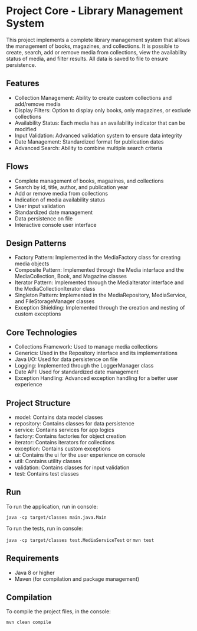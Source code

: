 # Project Core - Library Management System

This project implements a complete library management system that allows the management of books, magazines, and collections. It is possible to create, search, add or remove media from collections, view the availability status of media, and filter results. All data is saved to file to ensure persistence.

## Features

- Collection Management: Ability to create custom collections and add/remove media
- Display Filters: Option to display only books, only magazines, or exclude collections
- Availability Status: Each media has an availability indicator that can be modified
- Input Validation: Advanced validation system to ensure data integrity
- Date Management: Standardized format for publication dates
- Advanced Search: Ability to combine multiple search criteria

## Flows

- Complete management of books, magazines, and collections
- Search by id, title, author, and publication year
- Add or remove media from collections
- Indication of media availability status
- User input validation
- Standardized date management
- Data persistence on file
- Interactive console user interface

## Design Patterns

- Factory Pattern: Implemented in the MediaFactory class for creating media objects
- Composite Pattern: Implemented through the Media interface and the MediaCollection, Book, and Magazine classes
- Iterator Pattern: Implemented through the MediaIterator interface and the MediaCollectionIterator class
- Singleton Pattern: Implemented in the MediaRepository, MediaService, and FileStorageManager classes
- Exception Shielding: Implemented through the creation and nesting of custom exceptions

## Core Technologies

- Collections Framework: Used to manage media collections
- Generics: Used in the Repository interface and its implementations
- Java I/O: Used for data persistence on file
- Logging: Implemented through the LoggerManager class
- Date API: Used for standardized date management
- Exception Handling: Advanced exception handling for a better user experience

## Project Structure

- model: Contains data model classes
- repository: Contains classes for data persistence
- service: Contains services for app logics
- factory: Contains factories for object creation
- iterator: Contains iterators for collections
- exception: Contains custom exceptions
- ui: Contains the ui for the user experience on console
- util: Contains utility classes
- validation: Contains classes for input validation
- test: Contains test classes

## Run

To run the application, run in console:

`java -cp target/classes main.java.Main`

To run the tests, run in console:

`java -cp target/classes test.MediaServiceTest` or `mvn test`

## Requirements

- Java 8 or higher
- Maven (for compilation and package management)

## Compilation

To compile the project files, in the console:

`mvn clean compile`
